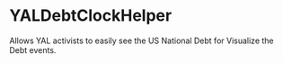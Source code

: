 # YALDebtClockHelper
Allows YAL activists to easily see the US National Debt for Visualize the Debt events.
